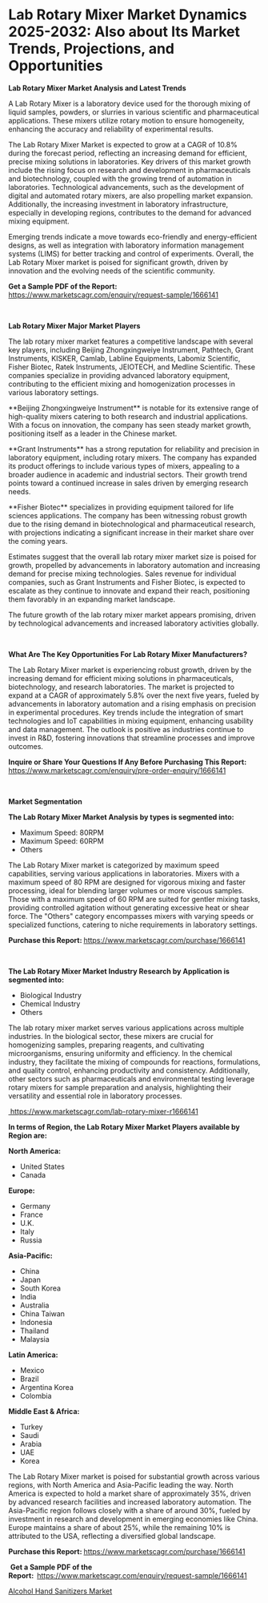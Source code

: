 <p><h1>Lab Rotary Mixer Market Dynamics 2025-2032: Also about Its Market Trends, Projections, and Opportunities</h1></p><p><strong>Lab Rotary Mixer Market Analysis and Latest Trends</strong></p>
<p><p>A Lab Rotary Mixer is a laboratory device used for the thorough mixing of liquid samples, powders, or slurries in various scientific and pharmaceutical applications. These mixers utilize rotary motion to ensure homogeneity, enhancing the accuracy and reliability of experimental results. </p><p>The Lab Rotary Mixer Market is expected to grow at a CAGR of 10.8% during the forecast period, reflecting an increasing demand for efficient, precise mixing solutions in laboratories. Key drivers of this market growth include the rising focus on research and development in pharmaceuticals and biotechnology, coupled with the growing trend of automation in laboratories. Technological advancements, such as the development of digital and automated rotary mixers, are also propelling market expansion. Additionally, the increasing investment in laboratory infrastructure, especially in developing regions, contributes to the demand for advanced mixing equipment. </p><p>Emerging trends indicate a move towards eco-friendly and energy-efficient designs, as well as integration with laboratory information management systems (LIMS) for better tracking and control of experiments. Overall, the Lab Rotary Mixer market is poised for significant growth, driven by innovation and the evolving needs of the scientific community.</p></p>
<p><strong>Get a Sample PDF of the Report:&nbsp;</strong> <a href="https://www.marketscagr.com/enquiry/request-sample/1666141?utm_campaign=2648&utm_medium=2&utm_source=Github&utm_content=ia&utm_term=06032025&utm_id=lab-rotary-mixer">https://www.marketscagr.com/enquiry/request-sample/1666141</a></p>
<p>&nbsp;</p>
<p><strong>Lab Rotary Mixer Major Market Players</strong></p>
<p><p>The lab rotary mixer market features a competitive landscape with several key players, including Beijing Zhongxingweiye Instrument, Pathtech, Grant Instruments, KISKER, Camlab, Labline Equipments, Labomiz Scientific, Fisher Biotec, Ratek Instruments, JEIOTECH, and Medline Scientific. These companies specialize in providing advanced laboratory equipment, contributing to the efficient mixing and homogenization processes in various laboratory settings.</p><p>**Beijing Zhongxingweiye Instrument** is notable for its extensive range of high-quality mixers catering to both research and industrial applications. With a focus on innovation, the company has seen steady market growth, positioning itself as a leader in the Chinese market.</p><p>**Grant Instruments** has a strong reputation for reliability and precision in laboratory equipment, including rotary mixers. The company has expanded its product offerings to include various types of mixers, appealing to a broader audience in academic and industrial sectors. Their growth trend points toward a continued increase in sales driven by emerging research needs.</p><p>**Fisher Biotec** specializes in providing equipment tailored for life sciences applications. The company has been witnessing robust growth due to the rising demand in biotechnological and pharmaceutical research, with projections indicating a significant increase in their market share over the coming years.</p><p>Estimates suggest that the overall lab rotary mixer market size is poised for growth, propelled by advancements in laboratory automation and increasing demand for precise mixing technologies. Sales revenue for individual companies, such as Grant Instruments and Fisher Biotec, is expected to escalate as they continue to innovate and expand their reach, positioning them favorably in an expanding market landscape.</p><p>The future growth of the lab rotary mixer market appears promising, driven by technological advancements and increased laboratory activities globally.</p></p>
<p>&nbsp;</p>
<p><strong>What Are The Key Opportunities For Lab Rotary Mixer Manufacturers?</strong></p>
<p><p>The Lab Rotary Mixer market is experiencing robust growth, driven by the increasing demand for efficient mixing solutions in pharmaceuticals, biotechnology, and research laboratories. The market is projected to expand at a CAGR of approximately 5.8% over the next five years, fueled by advancements in laboratory automation and a rising emphasis on precision in experimental procedures. Key trends include the integration of smart technologies and IoT capabilities in mixing equipment, enhancing usability and data management. The outlook is positive as industries continue to invest in R&D, fostering innovations that streamline processes and improve outcomes.</p></p>
<p><strong>Inquire or Share Your Questions If Any Before Purchasing This Report:</strong> <a href="https://www.marketscagr.com/enquiry/pre-order-enquiry/1666141?utm_campaign=2648&utm_medium=2&utm_source=Github&utm_content=ia&utm_term=06032025&utm_id=lab-rotary-mixer">https://www.marketscagr.com/enquiry/pre-order-enquiry/1666141</a></p>
<p>&nbsp;</p>
<p><strong>Market Segmentation</strong></p>
<p><strong>The Lab Rotary Mixer Market Analysis by types is segmented into:</strong></p>
<p><ul><li>Maximum Speed: 80RPM</li><li>Maximum Speed: 60RPM</li><li>Others</li></ul></p>
<p><p>The Lab Rotary Mixer market is categorized by maximum speed capabilities, serving various applications in laboratories. Mixers with a maximum speed of 80 RPM are designed for vigorous mixing and faster processing, ideal for blending larger volumes or more viscous samples. Those with a maximum speed of 60 RPM are suited for gentler mixing tasks, providing controlled agitation without generating excessive heat or shear force. The "Others" category encompasses mixers with varying speeds or specialized functions, catering to niche requirements in laboratory settings.</p></p>
<p><strong>Purchase this Report:&nbsp;</strong><a href="https://www.marketscagr.com/purchase/1666141?utm_campaign=2648&utm_medium=2&utm_source=Github&utm_content=ia&utm_term=06032025&utm_id=lab-rotary-mixer">https://www.marketscagr.com/purchase/1666141</a></p>
<p>&nbsp;</p>
<p><strong>The Lab Rotary Mixer Market Industry Research by Application is segmented into:</strong></p>
<p><ul><li>Biological Industry</li><li>Chemical Industry</li><li>Others</li></ul></p>
<p><p>The lab rotary mixer market serves various applications across multiple industries. In the biological sector, these mixers are crucial for homogenizing samples, preparing reagents, and cultivating microorganisms, ensuring uniformity and efficiency. In the chemical industry, they facilitate the mixing of compounds for reactions, formulations, and quality control, enhancing productivity and consistency. Additionally, other sectors such as pharmaceuticals and environmental testing leverage rotary mixers for sample preparation and analysis, highlighting their versatility and essential role in laboratory processes.</p></p>
<p><a href="https://www.marketscagr.com/lab-rotary-mixer-r1666141?utm_campaign=2648&utm_medium=2&utm_source=Github&utm_content=ia&utm_term=06032025&utm_id=lab-rotary-mixer">&nbsp;https://www.marketscagr.com/lab-rotary-mixer-r1666141</a></p>
<p><strong>In terms of Region, the Lab Rotary Mixer Market Players available by Region are:</strong></p>
<p>
    <p> <strong> North America: </strong>
        <ul>
            <li>United States</li>
            <li>Canada</li>
        </ul>
        </p> 
    <p> <strong> Europe: </strong>
        <ul>
            <li>Germany</li>
            <li>France</li>
            <li>U.K.</li>
            <li>Italy</li>
            <li>Russia</li>
        </ul>
        </p> 
    <p> <strong> Asia-Pacific: </strong>
        <ul>
            <li>China</li>
            <li>Japan</li>
            <li>South Korea</li>
            <li>India</li>
            <li>Australia</li>
            <li>China Taiwan</li>
            <li>Indonesia</li>
            <li>Thailand</li>
            <li>Malaysia</li>
        </ul>
        </p> 
    <p> <strong> Latin America: </strong>
        <ul>
            <li>Mexico</li>
            <li>Brazil</li>
            <li>Argentina Korea</li>
            <li>Colombia</li>
        </ul>
        </p> 
    <p> <strong> Middle East & Africa: </strong>
        <ul>
            <li>Turkey</li>
            <li>Saudi</li>
            <li>Arabia</li>
            <li>UAE</li>
            <li>Korea</li>
        </ul>
    </p>
    </p>
<p><p>The Lab Rotary Mixer market is poised for substantial growth across various regions, with North America and Asia-Pacific leading the way. North America is expected to hold a market share of approximately 35%, driven by advanced research facilities and increased laboratory automation. The Asia-Pacific region follows closely with a share of around 30%, fueled by investment in research and development in emerging economies like China. Europe maintains a share of about 25%, while the remaining 10% is attributed to the USA, reflecting a diversified global landscape.</p></p>
<p><strong>Purchase this Report: </strong><a href="https://www.marketscagr.com/purchase/1666141?utm_campaign=2648&utm_medium=2&utm_source=Github&utm_content=ia&utm_term=06032025&utm_id=lab-rotary-mixer">https://www.marketscagr.com/purchase/1666141</a></p>
<p>&nbsp;<strong>Get a Sample PDF of the Report:&nbsp;&nbsp;</strong><a href="https://www.marketscagr.com/enquiry/request-sample/1666141?utm_campaign=2648&utm_medium=2&utm_source=Github&utm_content=ia&utm_term=06032025&utm_id=lab-rotary-mixer">https://www.marketscagr.com/enquiry/request-sample/1666141</a></p>
<p><strong></strong></p>
<p><p><a href="https://github.com/pearlinewhite4692/Market-Research-Report-List-1/blob/main/alcohol-hand-sanitizers-market.md?utm_campaign=2648&utm_medium=2&utm_source=Github&utm_content=ia&utm_term=06032025&utm_id=lab-rotary-mixer">Alcohol Hand Sanitizers Market</a></p></p>